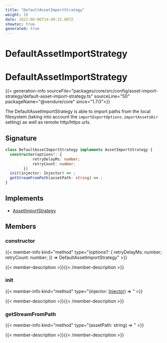```yaml
---
title: "DefaultAssetImportStrategy"
weight: 10
date: 2023-06-06T14:49:31.607Z
showtoc: true
generated: true
---
```

<!-- This file was generated from the Vendure source. Do not modify. Instead, re-run the "docs:build" script -->

# DefaultAssetImportStrategy
<div class="symbol">


# DefaultAssetImportStrategy

{{< generation-info sourceFile="packages/core/src/config/asset-import-strategy/default-asset-import-strategy.ts" sourceLine="50" packageName="@vendure/core" since="1.7.0">}}

The DefaultAssetImportStrategy is able to import paths from the local filesystem (taking into account the
`importExportOptions.importAssetsDir` setting) as well as remote http/https urls.

## Signature

```TypeScript
class DefaultAssetImportStrategy implements AssetImportStrategy {
  constructor(options?: {
            retryDelayMs: number;
            retryCount: number;
        })
  init(injector: Injector) => ;
  getStreamFromPath(assetPath: string) => ;
}
```
## Implements

 * <a href='/typescript-api/import-export/asset-import-strategy#assetimportstrategy'>AssetImportStrategy</a>


## Members

### constructor

{{< member-info kind="method" type="(options?: {             retryDelayMs: number;             retryCount: number;         }) => DefaultAssetImportStrategy"  >}}

{{< member-description >}}{{< /member-description >}}

### init

{{< member-info kind="method" type="(injector: <a href='/typescript-api/common/injector#injector'>Injector</a>) => "  >}}

{{< member-description >}}{{< /member-description >}}

### getStreamFromPath

{{< member-info kind="method" type="(assetPath: string) => "  >}}

{{< member-description >}}{{< /member-description >}}


</div>
